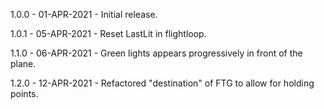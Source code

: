 

1.0.0 - 01-APR-2021 - Initial release.

1.0.1 - 05-APR-2021 - Reset LastLit in flightloop.

1.1.0 - 06-APR-2021 - Green lights appears progressively in front of the plane.

1.2.0 - 12-APR-2021 - Refactored "destination" of FTG to allow for holding points.
